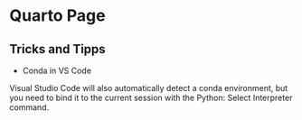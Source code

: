 # Quarto Page

## Tricks and Tipps

- Conda in VS Code

Visual Studio Code will also automatically detect a conda environment, but you need to bind it to the current session with the Python: Select Interpreter command.


